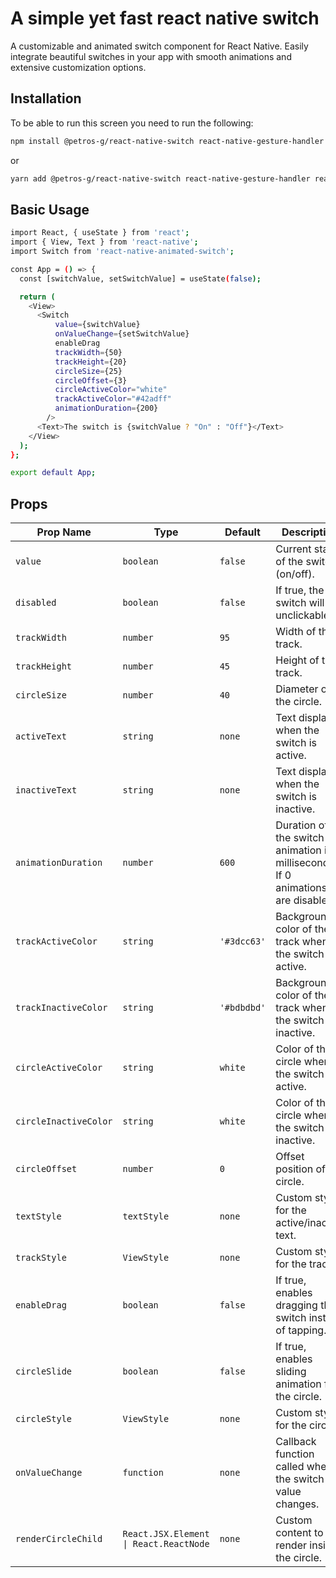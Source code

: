 

# A simple yet fast react native switch

A customizable and animated switch component for React Native. Easily integrate beautiful switches in your app with smooth animations and extensive customization options.

## Installation

To be able to run this screen you need to run the following:

```bash
npm install @petros-g/react-native-switch react-native-gesture-handler react-native-reanimated
```

or

```bash
yarn add @petros-g/react-native-switch react-native-gesture-handler react-native-reanimated
```


## Basic Usage

```bash
import React, { useState } from 'react';
import { View, Text } from 'react-native';
import Switch from 'react-native-animated-switch';

const App = () => {
  const [switchValue, setSwitchValue] = useState(false);

  return (
    <View>
      <Switch
          value={switchValue}
          onValueChange={setSwitchValue}
          enableDrag
          trackWidth={50}
          trackHeight={20}
          circleSize={25}
          circleOffset={3}
          circleActiveColor="white"
          trackActiveColor="#42adff"
          animationDuration={200}
        />
      <Text>The switch is {switchValue ? "On" : "Off"}</Text>
    </View>
  );
};

export default App;
```


## Props

| Prop Name            | Type                                                    | Default     | Description                                                                 |
|----------------------|---------------------------------------------------------|-------------|-----------------------------------------------------------------------------|
| `value`              | `boolean`                                               | `false`     | Current state of the switch (on/off).                                       |
| `disabled`           | `boolean`                                               | `false`     | If true, the switch will be unclickable.                                    |
| `trackWidth`         | `number`                                                | `95`        | Width of the track.                                                         |
| `trackHeight`        | `number`                                                | `45`        | Height of the track.                                                        |
| `circleSize`         | `number`                                                | `40`        | Diameter of the circle.                                                     |
| `activeText`         | `string`                                                | `none`        | Text displayed when the switch is active.                                   |
| `inactiveText`       | `string`                                                | `none`        | Text displayed when the switch is inactive.                                 |
| `animationDuration`  | `number`                                                | `600`       | Duration of the switch animation in milliseconds. If 0 animations are disabled.                           |
| `trackActiveColor`   | `string`                                                | `'#3dcc63'` | Background color of the track when the switch is active.                    |
| `trackInactiveColor` | `string`                                                | `'#bdbdbd'` | Background color of the track when the switch is inactive.                  |
| `circleActiveColor`  | `string`                                                | `white`     | Color of the circle when the switch is active.                              |
| `circleInactiveColor`| `string`                                                | `white`     | Color of the circle when the switch is inactive.                            |
| `circleOffset`       | `number`                                                | `0`         | Offset position of the circle.                                              |
| `textStyle`          | `textStyle`                                  | `none` | Custom style for the active/inactive text.                                  |
| `trackStyle`         | `ViewStyle`                                  | `none` | Custom style for the track.                                                 |
| `enableDrag`         | `boolean`                                               | `false`     | If true, enables dragging the switch instead of tapping.                    |
| `circleSlide`        | `boolean`                                               | `false`     | If true, enables sliding animation for the circle.                          |
| `circleStyle`        | `ViewStyle`                                  | `none` | Custom style for the circle.                                                |
| `onValueChange`      | `function` | `none`  | Callback function called when the switch value changes.                     |
| `renderCircleChild`  | `React.JSX.Element \| React.ReactNode`                  | `none` | Custom content to render inside the circle.                                 |
